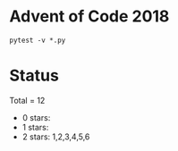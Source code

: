 Advent of Code 2018
===================

```pytest -v *.py```

Status
======

Total = 12

- 0 stars:
- 1 stars: 
- 2 stars: 1,2,3,4,5,6
